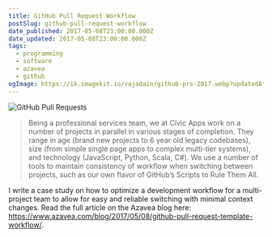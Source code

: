 ```yaml
---
title: GitHub Pull Request Workflow
postSlug: github-pull-request-workflow
date_published: 2017-05-08T23:00:00.000Z
date_updated: 2017-05-08T23:00:00.000Z
tags:
  - programming
  - software
  - azavea
  - github
ogImage: https://ik.imagekit.io/rajadain/github-prs-2017.webp?updatedAt=1686511516096
---
```


![GitHub Pull Requests](https://ik.imagekit.io/rajadain/github-prs-2017.webp?updatedAt=1686511516096)

> Being a professional services team, we at Civic Apps work on a number of projects in parallel in various stages of completion. They range in age (brand new projects to 6 year old legacy codebases), size (from simple single page apps to complex multi-tier systems), and technology (JavaScript, Python, Scala, C#). We use a number of tools to maintain consistency of workflow when switching between projects, such as our own flavor of GitHub’s Scripts to Rule Them All.

I write a case study on how to optimize a development workflow for a multi-project team to allow for easy and reliable switching with minimal context changes. Read the full article on the Azavea blog here: https://www.azavea.com/blog/2017/05/08/github-pull-request-template-workflow/.
